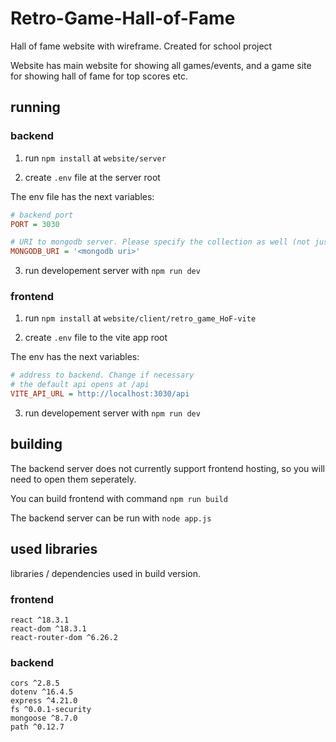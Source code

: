 # Retro-Game-Hall-of-Fame
Hall of fame website with wireframe. Created for school project

Website has main website for showing all games/events, and a game site for showing hall of fame for top scores etc.

## running

### backend
1. run `npm install` at `website/server`

2. create `.env` file at the server root

The env file has the next variables:
```ini
# backend port
PORT = 3030

# URI to mongodb server. Please specify the collection as well (not just cluster)
MONGODB_URI = '<mongodb uri>'
```

3. run developement server with `npm run dev`

### frontend
1. run `npm install` at `website/client/retro_game_HoF-vite`

2. create `.env` file to the vite app root

The env has the next variables:
```ini
# address to backend. Change if necessary
# the default api opens at /api
VITE_API_URL = http://localhost:3030/api
```

3. run developement server with `npm run dev`

## building

The backend server does not currently support frontend hosting, so you will need to open them seperately.

You can build frontend with command `npm run build`

The backend server can be run with `node app.js`

## used libraries

libraries / dependencies used in build version.

### frontend

```
react ^18.3.1
react-dom ^18.3.1
react-router-dom ^6.26.2
```

### backend

```
cors ^2.8.5
dotenv ^16.4.5
express ^4.21.0
fs ^0.0.1-security
mongoose ^8.7.0
path ^0.12.7
```